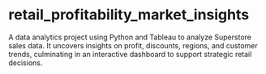 # retail_profitability_market_insights
A data analytics project using Python and Tableau to analyze Superstore sales data. It uncovers insights on profit, discounts, regions, and customer trends, culminating in an interactive dashboard to support strategic retail decisions.
